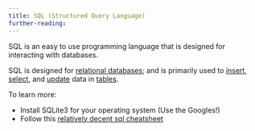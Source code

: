 ```yaml
---
title: SQL (Structured Query Language)
further-reading:
---
```

SQL is an easy to use programming language that is designed for interacting with databases.

SQL is designed for [relational databases](/relational-database); and is primarily used to [insert](/insert-sql), [select](/select-sql), and [update](/update-sql) data in [tables](/table-databases).

To learn more:

* Install SQLite3 for your operating system (Use the Googles!)
* Follow this [relatively decent sql cheatsheet](http://blog.niklasottosson.com/?p=1342)
